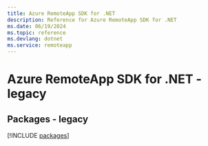 ```yaml
---
title: Azure RemoteApp SDK for .NET
description: Reference for Azure RemoteApp SDK for .NET
ms.date: 06/19/2024
ms.topic: reference
ms.devlang: dotnet
ms.service: remoteapp
---
```

# Azure RemoteApp SDK for .NET - legacy
## Packages - legacy
[!INCLUDE [packages](remoteapp-index.md)]